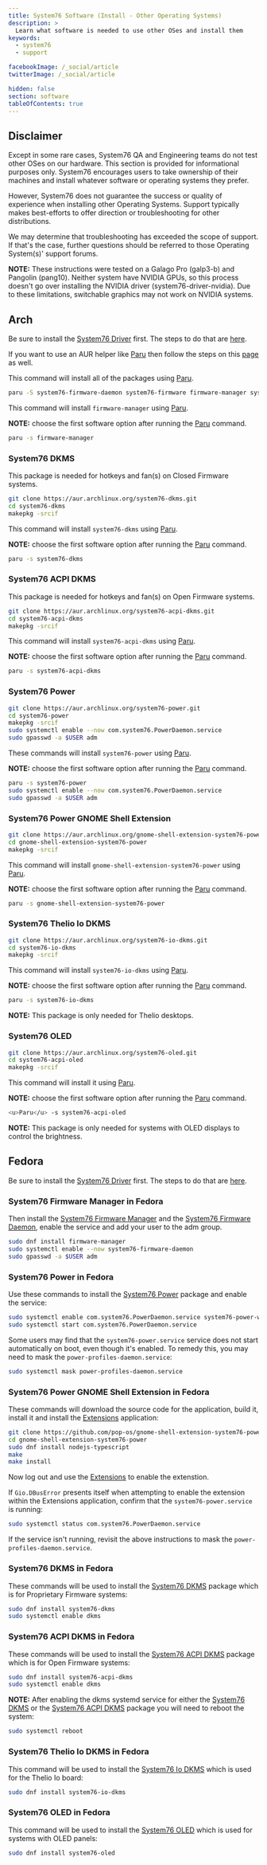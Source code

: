 ```yaml
---
title: System76 Software (Install - Other Operating Systems)
description: >
  Learn what software is needed to use other OSes and install them
keywords:
  - system76
  - support

facebookImage: /_social/article
twitterImage: /_social/article

hidden: false
section: software
tableOfContents: true
---
```


## Disclaimer

Except in some rare cases, System76 QA and Engineering teams do not test other OSes on our hardware. This section is provided for informational purposes only. System76 encourages users to take ownership of their machines and install whatever software or operating systems they prefer.

However, System76 does not guarantee the success or quality of experience when installing other Operating Systems.
Support typically makes best-efforts to offer direction or troubleshooting for other distributions.

We may determine that troubleshooting has exceeded the scope of support. If that's the case, further questions should be referred to those Operating System(s)' support forums.

**NOTE:** These instructions were tested on a Galago Pro (galp3-b) and Pangolin (pang10). Neither system have NVIDIA GPUs, so this process doesn't go over installing the NVIDIA driver (system76-driver-nvidia). Due to these limitations, switchable graphics may not work on NVIDIA systems.

## Arch

Be sure to install the <u>System76 Driver</u> first. The steps to do that are [here](/articles/system76-driver).

If you want to use an AUR helper like [Paru](https://github.com/Morganamilo/paru) then follow the steps on this [page](/articles/system76-driver) as well.

This command will install all of the packages using <u>Paru</u>.

```bash
paru -S system76-firmware-daemon system76-firmware firmware-manager system76-power gnome-shell-extension-system76-power-git system76-driver system76-dkms system76-acpi-dkms
```

This command will install `firmware-manager` using <u>Paru</u>.

**NOTE:** choose the first software option after running the <u>Paru</u> command.

```bash
paru -s firmware-manager
```

### System76 DKMS

This package is needed for hotkeys and fan(s) on Closed Firmware systems.

```bash
git clone https://aur.archlinux.org/system76-dkms.git
cd system76-dkms
makepkg -srcif
```

This command will install `system76-dkms` using <u>Paru</u>.

**NOTE:** choose the first software option after running the <u>Paru</u> command.

```bash
paru -s system76-dkms
```

### System76 ACPI DKMS

This package is needed for hotkeys and fan(s) on Open Firmware systems.

```bash
git clone https://aur.archlinux.org/system76-acpi-dkms.git
cd system76-acpi-dkms
makepkg -srcif
```

This command will install `system76-acpi-dkms` using <u>Paru</u>.

**NOTE:** choose the first software option after running the <u>Paru</u> command.

```bash
paru -s system76-acpi-dkms
```

### System76 Power

```bash
git clone https://aur.archlinux.org/system76-power.git
cd system76-power
makepkg -srcif
sudo systemctl enable --now com.system76.PowerDaemon.service
sudo gpasswd -a $USER adm
```

These commands will install `system76-power` using <u>Paru</u>.

**NOTE:** choose the first software option after running the <u>Paru</u> command.

```bash
paru -s system76-power
sudo systemctl enable --now com.system76.PowerDaemon.service
sudo gpasswd -a $USER adm
```

### System76 Power GNOME Shell Extension

```bash
git clone https://aur.archlinux.org/gnome-shell-extension-system76-power-git.git
cd gnome-shell-extension-system76-power
makepkg -srcif
```

This command will install `gnome-shell-extension-system76-power` using <u>Paru</u>.

**NOTE:** choose the first software option after running the <u>Paru</u> command.

```bash
paru -s gnome-shell-extension-system76-power
```

### System76 Thelio Io DKMS

```bash
git clone https://aur.archlinux.org/system76-io-dkms.git
cd system76-io-dkms
makepkg -srcif
```

This command will install `system76-io-dkms` using <u>Paru</u>.

**NOTE:** choose the first software option after running the <u>Paru</u> command.

```bash
paru -s system76-io-dkms
```

**NOTE:** This package is only needed for Thelio desktops.

### System76 OLED

```bash
git clone https://aur.archlinux.org/system76-oled.git
cd system76-acpi-oled
makepkg -srcif
```

This command will install it using <u>Paru</u>.

**NOTE:** choose the first software option after running the <u>Paru</u> command.

```bash
<u>Paru</u> -s system76-acpi-oled
```

**NOTE:** This package is only needed for systems with OLED displays to control the brightness.

## Fedora

Be sure to install the <u>System76 Driver</u> first. The steps to do that are [here](/articles/system76-driver).

### System76 Firmware Manager in Fedora

Then install the <u>System76 Firmware Manager</u> and the <u>System76 Firmware Daemon</u>, enable the service and add your user to the adm group.

```bash
sudo dnf install firmware-manager
sudo systemctl enable --now system76-firmware-daemon
sudo gpasswd -a $USER adm
```

### System76 Power in Fedora

Use these commands to install the <u>System76 Power</u> package and enable the service:

```bash
sudo systemctl enable com.system76.PowerDaemon.service system76-power-wake
sudo systemctl start com.system76.PowerDaemon.service
```

Some users may find that the `system76-power.service` service does not start automatically on boot, even though it's enabled.  To remedy this, you may need to mask the `power-profiles-daemon.service`:

```bash
sudo systemctl mask power-profiles-daemon.service
```

### System76 Power GNOME Shell Extension in Fedora

These commands will download the source code for the application, build it, install it and install the <u>Extensions</u> application:

```bash
git clone https://github.com/pop-os/gnome-shell-extension-system76-power.git
cd gnome-shell-extension-system76-power
sudo dnf install nodejs-typescript
make
make install
```

Now log out and use the <u>Extensions</u> to enable the extenstion.

If `Gio.DBusError` presents itself when attempting to enable the extension within the Extensions application, confirm that the `system76-power.service` is running:

```bash
sudo systemctl status com.system76.PowerDaemon.service
```
If the service isn't running, revisit the above instructions to mask the `power-profiles-daemon.service`.

### System76 DKMS in Fedora

These commands will be used to install the <u>System76 DKMS</u> package which is for Proprietary Firmware systems:

```bash
sudo dnf install system76-dkms
sudo systemctl enable dkms
```

### System76 ACPI DKMS in Fedora

These commands will be used to install the <u>System76 ACPI DKMS</u> package which is for Open Firmware systems:

```bash
sudo dnf install system76-acpi-dkms
sudo systemctl enable dkms
```

**NOTE:** After enabling the dkms systemd service for either the <u>System76 DKMS</u> or the <u>System76 ACPI DKMS</u> package you will need to reboot the system:

```bash
sudo systemctl reboot
```

### System76 Thelio Io DKMS in Fedora

This command will be used to install the <u>System76 Io DKMS</u> which is used for the Thelio Io board:

```bash
sudo dnf install system76-io-dkms
```

### System76 OLED in Fedora

This command will be used to install the <u>System76 OLED</u> which is used for systems with OLED panels:

```bash
sudo dnf install system76-oled
```
